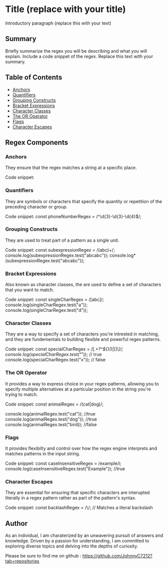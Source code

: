 # Title (replace with your title)

Introductory paragraph (replace this with your text)

## Summary

Briefly summarize the regex you will be describing and what you will explain. Include a code snippet of the regex. Replace this text with your summary.

## Table of Contents

- [Anchors](#anchors)
- [Quantifiers](#quantifiers)
- [Grouping Constructs](#grouping-constructs)
- [Bracket Expressions](#bracket-expressions)
- [Character Classes](#character-classes)
- [The OR Operator](#the-or-operator)
- [Flags](#flags)
- [Character Escapes](#character-escapes)

## Regex Components

### Anchors
They ensure that the regex matches a string at a specific place. 

Code snippet: 

### Quantifiers
They are symbols or characters that specify the quantity or repetition of the preceding character or group.

Code snippet:
const phoneNumberRegex = /^\d{3}-\d{3}-\d{4}$/;
### Grouping Constructs
They are used to treat part of a pattern as a single unit. 

Code snippet: 
const subexpressionRegex = /(abc)+/;
console.log(subexpressionRegex.test("abcabc"));
console.log*(subexpressionRegex.test("abcabc"));

### Bracket Expressions
Also known as character classes, the are used to define a set of characters that you want to match.

Code snippet:
const singleCharRegex = /[abc]/;
console.log(singleCharRegex.test("a"));
console.log(singleCharRegex.test("d"));

### Character Classes
They are a way to specify a set of characters you're intrested in matching, and they are fundementals to building flexible and powerful regex patterns.

Code snippet:
const specialCharRegex = /[.*+?^${}()|[\]\\]/;
console.log(specialCharRegex.test("*")); // true
console.log(specialCharRegex.test("x")); // false

### The OR Operator
It provides a way to express choice in your regex patterns, allowing you to specify multiple alternatives at a particular position in the string you're trying to match.

Code snippet:
const animalRegex = /(cat|dog)/;

console.log(animalRegex.test("cat")); //true
console.log(animalRegex.test("dog")); //true
console.log(animalRegex.test("bird)); //false

### Flags
It provides flexibilty and control over how the regex engine interprets and matches patterns in the input string.

 Code snippet:
const caseInsensitiveRegex = /example/i;
console.log(caseInsensitiveRegex.test("Example")); //true

### Character Escapes
They are essential for ensuring that specific characters are interupted literally in a regex pattern rather as part of the pattern's syntax.

Code snippet:
const backlashRegex = /\\/; // Matches a literal backslash

## Author

As an individual, I am charaterized by an unwavering pursuit of answers and knowledge. Driven by a passion for understanding, I am committed to exploring diverse topics and delving into the depths of curiosity.

Please be sure to find me on github : https://github.com/JohnnyC7212?tab=repositories
